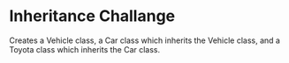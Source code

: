 # Inheritance Challange
Creates a Vehicle class, a Car class which inherits the Vehicle class, and a Toyota class which inherits the Car class.